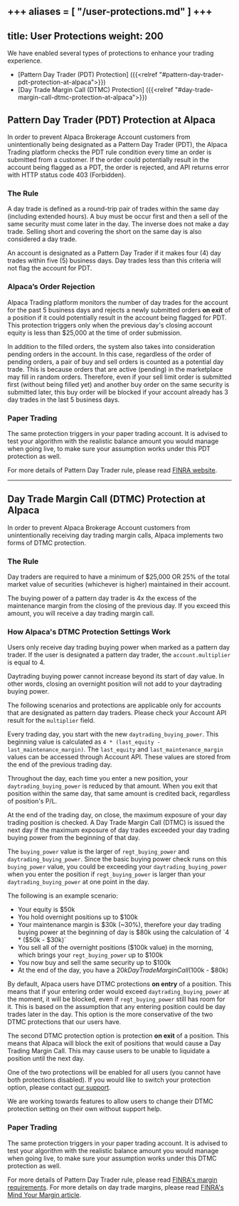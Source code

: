 +++
aliases = [
    "/user-protections.md"
]
+++
---
title: User Protections
weight: 200
---

We have enabled several types of protections to enhance your trading experience.

* [Pattern Day Trader (PDT) Protection] ({{<relref "#pattern-day-trader-pdt-protection-at-alpaca">}})
* [Day Trade Margin Call (DTMC) Protection] ({{<relref "#day-trade-margin-call-dtmc-protection-at-alpaca">}})

## Pattern Day Trader (PDT) Protection at Alpaca
In order to prevent Alpaca Brokerage Account customers from unintentionally being
designated as a Pattern Day Trader (PDT), the Alpaca Trading platform checks the PDT
rule condition every time an order is submitted from a customer. If the order could potentially
result in the account being flagged as a PDT, the order is rejected, and API
returns error with HTTP status code 403 (Forbidden).

### The Rule
A day trade is defined as a round-trip pair of trades within the same day (including extended hours). A
buy must be occur first and then a sell of the same security must come later
in the day. The inverse does not make a day trade. Selling short and
covering the short on the same day is also considered a day trade.

An account is designated as a Pattern Day Trader if it makes four (4) day
trades within five (5) business days. Day trades less than this criteria
will not flag the account for PDT.

### Alpaca’s Order Rejection
Alpaca Trading platform monitors the number of day trades for the account
for the past 5 business days and rejects a newly submitted orders **on exit** of a position if it
could potentially result in the account being flagged for PDT. This
protection triggers only when the previous day's closing account equity is less than $25,000 at
the time of order submission.

In addition to the filled orders, the system also takes into
consideration pending orders in the account. In this case, regardless of
the order of pending orders, a pair of buy and sell orders is counted as
a potential day trade. This is because orders that are active (pending)
in the marketplace may fill in random orders. Therefore, even if your
sell limit order is submitted first (without being filled yet) and
another buy order on the same security is submitted later, this buy
order will be blocked if your account already has 3 day trades in
the last 5 business days.

### Paper Trading
The same protection triggers in your paper trading account. It is
advised to test your algorithm with the realistic balance amount you
would manage when going live, to make sure your assumption works under
this PDT protection as well.

For more details of Pattern Day Trader rule, please read
[FINRA website](http://www.finra.org/investors/day-trading-margin-requirements-know-rules).

---

## Day Trade Margin Call (DTMC) Protection at Alpaca
In order to prevent Alpaca Brokerage Account customers from unintentionally receiving day
trading margin calls, Alpaca implements two forms of DTMC protection.


### The Rule
Day traders are required to have a minimum of $25,000 OR 25% of the total market value of securities (whichever is higher) maintained in their account.

The buying power of a pattern day trader is 4x the excess of the maintenance margin from the closing of the previous day. If you exceed this amount, you will receive a day trading margin call.

### How Alpaca's DTMC Protection Settings Work
Users only receive day trading buying power when marked as a pattern day trader. If the user is designated a
pattern day trader, the `account.multiplier` is equal to 4.

Daytrading buying power cannot increase beyond its start of day value. In other words, closing an overnight position will not add to your daytrading buying power.

The following scenarios and protections are applicable only for accounts that are designated as pattern day traders.
Please check your Account API result for the `multiplier` field.

Every trading day, you start with the new `daytrading_buying_power`. This beginning value is
calculated as `4 * (last_equity - last_maintenance_margin)`. The `last_equity` and `last_maintenance_margin` values
can be accessed through Account API. These values are stored from the end of the previous trading day.

Throughout the day, each time you enter a new position, your `daytrading_buying_power` is reduced by that amount. When you exit
that position within the same day, that same amount is credited back, regardless of position's P/L.

At the end of the trading day, on close, the maximum exposure of your day trading position is checked. A Day Trade Margin Call (DTMC) is
issued the next day if the maximum exposure of day trades exceeded your day trading buying power from the beginning of that day.

The `buying_power` value is the larger of `regt_buying_power` and `daytrading_buying_power`. Since
the basic buying power check runs on this `buying_power` value, you could be exceeding your `daytrading_buying_power`
when you enter the position if `regt_buying_power` is larger than your `daytrading_buying_power` at one point in the day.

The following is an example scenario:

- Your equity is $50k
- You hold overnight positions up to $100k
- Your maintenance margin is $30k (~30%), therefore your day trading buying power at the beginning of day is $80k using the calculation of `4 * ($50k - $30k)`
- You sell all of the overnight positions ($100k value) in the morning, which brings your `regt_buying_power` up to $100k
- You now buy and sell the same security up to $100k
- At the end of the day, you have a $20k Day Trade Margin Call ($100k - $80k)

By default, Alpaca users have DTMC protections **on entry** of a position. This means that if
your entering order would exceed `daytrading_buying_power` at the moment, it will be blocked, even if
`regt_buying_power` still has room for it. This is based on the assumption that any entering position
could be day trades later in the day.
This option is the more conservative of the two DTMC protections that our users have.

The second DTMC protection option is protection **on exit** of a position. This means that Alpaca will block
the exit of positions that would cause a Day Trading Margin Call. This may cause users to be unable to liquidate a position until the next day.

One of the two protections will be enabled for all users (you cannot have both protections disabled). If you would like to switch your protection option, please contact [our support](https://support.alpaca.markets/hc/en-us/requests/new).

We are working towards features to allow users to change their DTMC protection setting on their own without support help.


### Paper Trading
The same protection triggers in your paper trading account. It is
advised to test your algorithm with the realistic balance amount you
would manage when going live, to make sure your assumption works under
this DTMC protection as well.

For more details of Pattern Day Trader rule, please read
[FINRA's margin requirements](http://www.finra.org/investors/day-trading-margin-requirements-know-rules).
For more details on day trade margins, please read [FINRA's Mind Your Margin article](https://www.finra.org/investors/highlights/day-traders-mind-your-margin).
